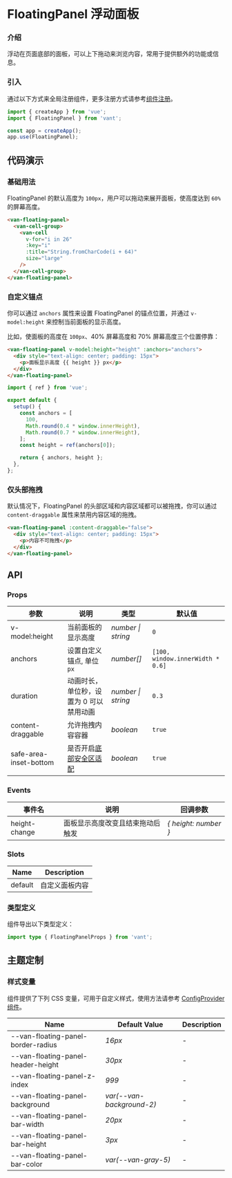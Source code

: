 # FloatingPanel 浮动面板

### 介绍

浮动在页面底部的面板，可以上下拖动来浏览内容，常用于提供额外的功能或信息。

### 引入

通过以下方式来全局注册组件，更多注册方式请参考[组件注册](#/zh-CN/advanced-usage#zu-jian-zhu-ce)。

```js
import { createApp } from 'vue';
import { FloatingPanel } from 'vant';

const app = createApp();
app.use(FloatingPanel);
```

## 代码演示

### 基础用法

FloatingPanel 的默认高度为 `100px`，用户可以拖动来展开面板，使高度达到 `60%` 的屏幕高度。

```html
<van-floating-panel>
  <van-cell-group>
    <van-cell
      v-for="i in 26"
      :key="i"
      :title="String.fromCharCode(i + 64)"
      size="large"
    />
  </van-cell-group>
</van-floating-panel>
```

### 自定义锚点

你可以通过 `anchors` 属性来设置 FloatingPanel 的锚点位置，并通过 `v-model:height` 来控制当前面板的显示高度。

比如，使面板的高度在 `100px`、40% 屏幕高度和 70% 屏幕高度三个位置停靠：

```html
<van-floating-panel v-model:height="height" :anchors="anchors">
  <div style="text-align: center; padding: 15px">
    <p>面板显示高度 {{ height }} px</p>
  </div>
</van-floating-panel>
```

```js
import { ref } from 'vue';

export default {
  setup() {
    const anchors = [
      100,
      Math.round(0.4 * window.innerHeight),
      Math.round(0.7 * window.innerHeight),
    ];
    const height = ref(anchors[0]);

    return { anchors, height };
  },
};
```

### 仅头部拖拽

默认情况下，FloatingPanel 的头部区域和内容区域都可以被拖拽，你可以通过 `content-draggable` 属性来禁用内容区域的拖拽。

```html
<van-floating-panel :content-draggable="false">
  <div style="text-align: center; padding: 15px">
    <p>内容不可拖拽</p>
  </div>
</van-floating-panel>
```

## API

### Props

| 参数 | 说明 | 类型 | 默认值 |
| --- | --- | --- | --- |
| v-model:height | 当前面板的显示高度 | _number \| string_ | `0` |
| anchors | 设置自定义锚点, 单位 `px` | _number[]_ | `[100, window.innerWidth * 0.6]` |
| duration | 动画时长，单位秒，设置为 0 可以禁用动画 | _number \| string_ | `0.3` |
| content-draggable | 允许拖拽内容容器 | _boolean_ | `true` |
| safe-area-inset-bottom | 是否开启[底部安全区适配](#/zh-CN/advanced-usage#di-bu-an-quan-qu-gua-pei) | _boolean_ | `true` |

### Events

| 事件名        | 说明                             | 回调参数             |
| ------------- | -------------------------------- | -------------------- |
| height-change | 面板显示高度改变且结束拖动后触发 | _{ height: number }_ |

### Slots

| Name    | Description    |
| ------- | -------------- |
| default | 自定义面板内容 |

### 类型定义

组件导出以下类型定义：

```ts
import type { FloatingPanelProps } from 'vant';
```

## 主题定制

### 样式变量

组件提供了下列 CSS 变量，可用于自定义样式，使用方法请参考 [ConfigProvider 组件](#/zh-CN/config-provider)。

| Name                               | Default Value             | Description |
| ---------------------------------- | ------------------------- | ----------- |
| --van-floating-panel-border-radius | _16px_                    | -           |
| --van-floating-panel-header-height | _30px_                    | -           |
| --van-floating-panel-z-index       | _999_                     | -           |
| --van-floating-panel-background    | _var(--van-background-2)_ | -           |
| --van-floating-panel-bar-width     | _20px_                    | -           |
| --van-floating-panel-bar-height    | _3px_                     | -           |
| --van-floating-panel-bar-color     | _var(--van-gray-5)_       | -           |
